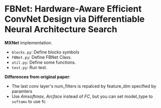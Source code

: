 # FBNet: Hardware-Aware Efficient ConvNet Design via Differentiable Neural Architecture Search
**MXNet** implementation.

* `blocks.py`: Define blocks symbols
* `FBNet.py`: Define FBNet Class.
* `util.py`: Define some functions.
* `test.py`: Run test.

**Differences from original paper**: 
  * The last conv layer's num_filters is repalced by feature_dim specified by paramters
  * Use *Amsoftmax*, *Arcface* instead of *FC*, but you can set model_type to `softamx` to use fc
  